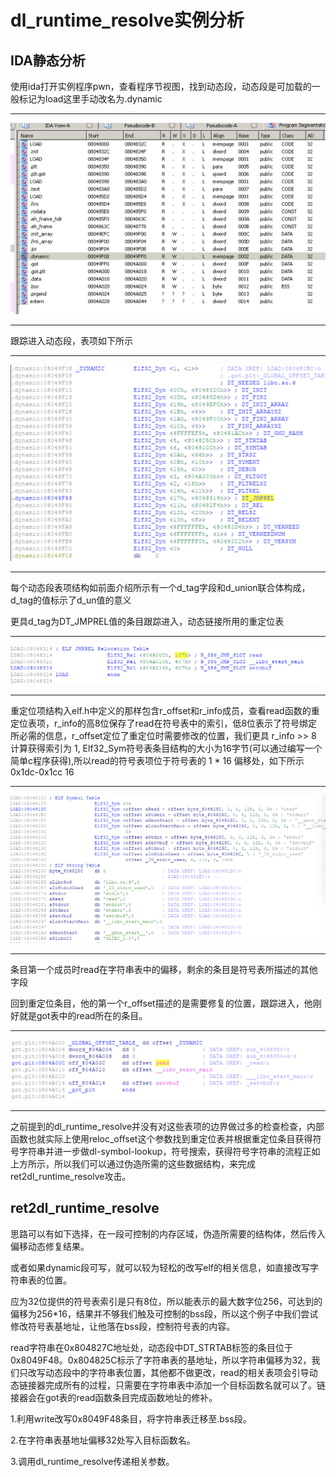 # dl_runtime_resolve实例分析
## IDA静态分析

使用ida打开实例程序pwn，查看程序节视图，找到动态段，动态段是可加载的一般标记为load这里手动改名为.dynamic

---  

![1.png](https://github.com/S0DUKU/PWNnote/blob/master/ROP/ret2dlruntime/images/1.png)  

---

跟踪进入动态段，表项如下所示  

---  

![2.png](https://github.com/S0DUKU/PWNnote/blob/master/ROP/ret2dlruntime/images/2.png)  

---  

每个动态段表项结构如前面介绍所示有一个d_tag字段和d_union联合体构成，d_tag的值标示了d_un值的意义  

更具d_tag为DT_JMPREL值的条目跟踪进入，动态链接所用的重定位表  

---

![3.png](https://github.com/S0DUKU/PWNnote/blob/master/ROP/ret2dlruntime/images/3.png)  

---  

重定位项结构入elf.h中定义的那样包含r_offset和r_info成员，查看read函数的重定位表项，r_info的高8位保存了read在符号表中的索引，低8位表示了符号绑定所必需的信息，r_offset定位了重定位时需要修改的位置，我们更具 r_info >> 8 计算获得索引为 1, Elf32_Sym符号表条目结构的大小为16字节(可以通过编写一个简单c程序获得),所以read的符号表项位于符号表的 1 * 16 偏移处，如下所示0x1dc-0x1cc 16

---  

![5.png](https://github.com/S0DUKU/PWNnote/blob/master/ROP/ret2dlruntime/images/5.png)  

---  

条目第一个成员时read在字符串表中的偏移，剩余的条目是符号表所描述的其他字段  

回到重定位条目，他的第一个r_offset描述的是需要修复的位置，跟踪进入，他刚好就是got表中的read所在的条目。

---  

![4.png](https://github.com/S0DUKU/PWNnote/blob/master/ROP/ret2dlruntime/images/4.png)  

---  

之前提到的dl_runtime_resolve并没有对这些表项的边界做过多的检查检查，内部函数也就实际上使用reloc_offset这个参数找到重定位表并根据重定位条目获得符号字符串并进一步做dl-symbol-lookup，符号搜索，获得符号字符串的流程正如上方所示，所以我们可以通过伪造所需的这些数据结构，来完成ret2dl_runtime_resolve攻击。  

## ret2dl_runtime_resolve  

思路可以有如下选择，在一段可控制的内存区域，伪造所需要的结构体，然后传入偏移动态修复结果。

或者如果dynamic段可写，就可以较为轻松的改写elf的相关信息，如直接改写字符串表的位置。  

应为32位提供的符号表索引是只有8位，所以能表示的最大数字位256，可达到的偏移为256*16，结果并不够我们触及可控制的bss段，所以这个例子中我们尝试修改符号表基地址，让他落在bss段，控制符号表的内容。 

read字符串在0x804827C地址处，动态段中DT_STRTAB标签的条目位于0x8049F48。0x804825C标示了字符串表的基地址，所以字符串偏移为32，我们只改写动态段中的字符串表位置，其他都不做更改，read的相关表项会引导动态链接器完成所有的过程，只需要在字符串表中添加一个目标函数名就可以了。链接器会在got表的read函数条目完成函数地址的修补。  

1.利用write改写0x8049F48条目，将字符串表迁移至.bss段。

2.在字符串表基地址偏移32处写入目标函数名。 

3.调用dl_runtime_resolve传递相关参数。 





